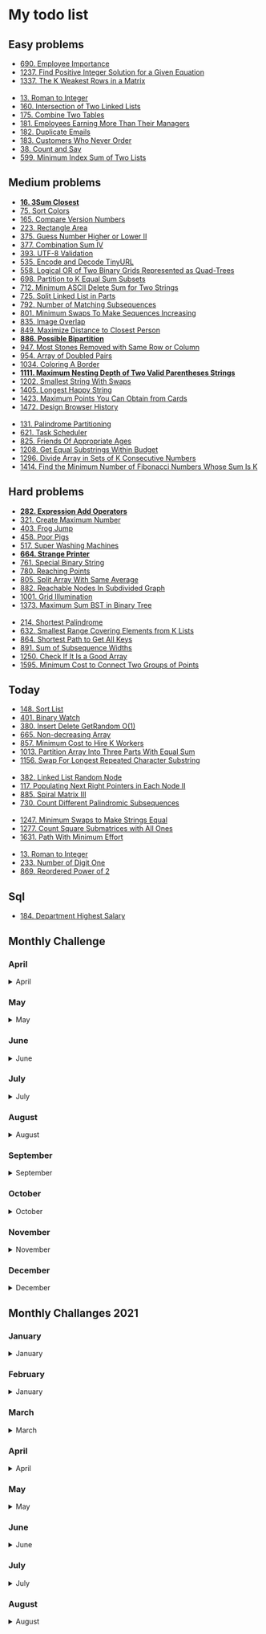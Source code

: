 # My todo list

## Easy problems

* [690. Employee Importance](https://leetcode.com/problems/employee-importance)
* [1237. Find Positive Integer Solution for a Given Equation](https://leetcode.com/problems/find-positive-integer-solution-for-a-given-equation)
* [1337. The K Weakest Rows in a Matrix](https://leetcode.com/problems/the-k-weakest-rows-in-a-matrix)  
&nbsp;    
* [13. Roman to Integer](https://leetcode.com/problems/roman-to-integer)
* [160. Intersection of Two Linked Lists](https://leetcode.com/problems/intersection-of-two-linked-lists)
* [175. Combine Two Tables](https://leetcode.com/problems/combine-two-tables)
* [181. Employees Earning More Than Their Managers](https://leetcode.com/problems/employees-earning-more-than-their-managers)
* [182. Duplicate Emails](https://leetcode.com/problems/duplicate-emails)
* [183. Customers Who Never Order](https://leetcode.com/problems/customers-who-never-order)
* [38. Count and Say](https://leetcode.com/problems/count-and-say)
* [599. Minimum Index Sum of Two Lists](https://leetcode.com/problems/minimum-index-sum-of-two-lists)

## Medium problems

* [**16. 3Sum Closest**](https://leetcode.com/problems/3sum-closest)
* [75. Sort Colors](https://leetcode.com/problems/sort-colors)
* [165. Compare Version Numbers](https://leetcode.com/problems/compare-version-numbers)
* [223. Rectangle Area](https://leetcode.com/problems/rectangle-area)
* [375. Guess Number Higher or Lower II](https://leetcode.com/problems/guess-number-higher-or-lower-ii)
* [377. Combination Sum IV](https://leetcode.com/problems/combination-sum-iv)
* [393. UTF-8 Validation](https://leetcode.com/problems/utf-8-validation)
* [535. Encode and Decode TinyURL](https://leetcode.com/problems/encode-and-decode-tinyurl)
* [558. Logical OR of Two Binary Grids Represented as Quad-Trees](https://leetcode.com/problems/logical-or-of-two-binary-grids-represented-as-quad-trees)
* [698. Partition to K Equal Sum Subsets](https://leetcode.com/problems/partition-to-k-equal-sum-subsets)
* [712. Minimum ASCII Delete Sum for Two Strings](https://leetcode.com/problems/minimum-ascii-delete-sum-for-two-strings)
* [725. Split Linked List in Parts](https://leetcode.com/problems/split-linked-list-in-parts)
* [792. Number of Matching Subsequences](https://leetcode.com/problems/number-of-matching-subsequences)
* [801. Minimum Swaps To Make Sequences Increasing](https://leetcode.com/problems/minimum-swaps-to-make-sequences-increasing)
* [835. Image Overlap](https://leetcode.com/problems/image-overlap)
* [849. Maximize Distance to Closest Person](https://leetcode.com/problems/maximize-distance-to-closest-person)
* [**886. Possible Bipartition**](https://leetcode.com/problems/possible-bipartition)
* [947. Most Stones Removed with Same Row or Column](https://leetcode.com/problems/most-stones-removed-with-same-row-or-column)
* [954. Array of Doubled Pairs](https://leetcode.com/problems/array-of-doubled-pairs)
* [1034. Coloring A Border](https://leetcode.com/problems/coloring-a-border)
* [**1111. Maximum Nesting Depth of Two Valid Parentheses Strings**](https://leetcode.com/problems/maximum-nesting-depth-of-two-valid-parentheses-strings)
* [1202. Smallest String With Swaps](https://leetcode.com/problems/smallest-string-with-swaps)
* [1405. Longest Happy String](https://leetcode.com/problems/longest-happy-string)
* [1423. Maximum Points You Can Obtain from Cards](https://leetcode.com/problems/maximum-points-you-can-obtain-from-cards)
* [1472. Design Browser History](https://leetcode.com/problems/design-browser-history)  
&nbsp;    
* [131. Palindrome Partitioning](https://leetcode.com/problems/palindrome-partitioning)
* [621. Task Scheduler](https://leetcode.com/problems/task-scheduler)
* [825. Friends Of Appropriate Ages](https://leetcode.com/problems/friends-of-appropriate-ages)
* [1208. Get Equal Substrings Within Budget](https://leetcode.com/problems/get-equal-substrings-within-budget)
* [1296. Divide Array in Sets of K Consecutive Numbers](https://leetcode.com/problems/divide-array-in-sets-of-k-consecutive-numbers)
* [1414. Find the Minimum Number of Fibonacci Numbers Whose Sum Is K](https://leetcode.com/problems/find-the-minimum-number-of-fibonacci-numbers-whose-sum-is-k)


## Hard problems

* [**282. Expression Add Operators**](https://leetcode.com/problems/expression-add-operators)
* [321. Create Maximum Number](https://leetcode.com/problems/create-maximum-number)
* [403. Frog Jump](https://leetcode.com/problems/frog-jump)
* [458. Poor Pigs](https://leetcode.com/problems/poor-pigs)
* [517. Super Washing Machines](https://leetcode.com/problems/super-washing-machines)
* [**664. Strange Printer**](https://leetcode.com/problems/strange-printer)
* [761. Special Binary String](https://leetcode.com/problems/special-binary-string)
* [780. Reaching Points](https://leetcode.com/problems/reaching-points)
* [805. Split Array With Same Average](https://leetcode.com/problems/split-array-with-same-average)
* [882. Reachable Nodes In Subdivided Graph](https://leetcode.com/problems/reachable-nodes-in-subdivided-graph)
* [1001. Grid Illumination](https://leetcode.com/problems/grid-illumination)
* [1373. Maximum Sum BST in Binary Tree](https://leetcode.com/problems/maximum-sum-bst-in-binary-tree)  
&nbsp;    
* [214. Shortest Palindrome](https://leetcode.com/problems/shortest-palindrome)
* [632. Smallest Range Covering Elements from K Lists](https://leetcode.com/problems/smallest-range-covering-elements-from-k-lists)
* [864. Shortest Path to Get All Keys](https://leetcode.com/problems/shortest-path-to-get-all-keys)
* [891. Sum of Subsequence Widths](https://leetcode.com/problems/sum-of-subsequence-widths)
* [1250. Check If It Is a Good Array](https://leetcode.com/problems/check-if-it-is-a-good-array)
* [1595. Minimum Cost to Connect Two Groups of Points](https://leetcode.com/problems/minimum-cost-to-connect-two-groups-of-points)



## Today

* [148. Sort List](https://leetcode.com/problems/sort-list)
* [401. Binary Watch](https://leetcode.com/problems/binary-watch)
* [380. Insert Delete GetRandom O(1)](https://leetcode.com/problems/insert-delete-getrandom-o1)
* [665. Non-decreasing Array](https://leetcode.com/problems/non-decreasing-array)
* [857. Minimum Cost to Hire K Workers](https://leetcode.com/problems/minimum-cost-to-hire-k-workers)
* [1013. Partition Array Into Three Parts With Equal Sum](https://leetcode.com/problems/partition-array-into-three-parts-with-equal-sum)
* [1156. Swap For Longest Repeated Character Substring](https://leetcode.com/problems/swap-for-longest-repeated-character-substring)  
&nbsp;    
* [382. Linked List Random Node](https://leetcode.com/problems/linked-list-random-node)
* [117. Populating Next Right Pointers in Each Node II](https://leetcode.com/problems/populating-next-right-pointers-in-each-node-ii)
* [885. Spiral Matrix III](https://leetcode.com/problems/spiral-matrix-iii)
* [730. Count Different Palindromic Subsequences](https://leetcode.com/problems/count-different-palindromic-subsequences)  
&nbsp;    
* [1247. Minimum Swaps to Make Strings Equal](https://leetcode.com/problems/minimum-swaps-to-make-strings-equal)
* [1277. Count Square Submatrices with All Ones](https://leetcode.com/problems/count-square-submatrices-with-all-ones)
* [1631. Path With Minimum Effort](https://leetcode.com/problems/path-with-minimum-effort)  
&nbsp;    
* [13. Roman to Integer](https://leetcode.com/problems/roman-to-integer)
* [233. Number of Digit One](https://leetcode.com/problems/number-of-digit-one)
* [869. Reordered Power of 2](https://leetcode.com/problems/reordered-power-of-2)

## Sql

* [184. Department Highest Salary](https://leetcode.com/problems/department-highest-salary)

## Monthly Challenge

### April

<details close><summary>April</summary>

* [ ] - [Single Number](https://leetcode.com/problems/single-number)
* [ ] - [Happy Number](https://leetcode.com/problems/happy-number)
* [ ] - [Maximum Subarray](https://leetcode.com/problems/maximum-subarray)
* [ ] - [Move Zeroes](https://leetcode.com/problems/move-zeroes)
* [ ] - [Best Time to Buy and Sell Stock II](https://leetcode.com/problems/best-time-to-buy-and-sell-stock-ii)
* [ ] - [Group Anagrams](https://leetcode.com/problems/group-anagrams)  
&nbsp;  
* [ ] - [Middle of the Linked List](https://leetcode.com/problems/middle-of-the-linked-list)
* [ ] - [Backspace String Compare](https://leetcode.com/problems/backspace-string-compare)
* [ ] - [Min Stack](https://leetcode.com/problems/min-stack)
* [ ] - [Diameter of Binary Tree](https://leetcode.com/problems/diameter-of-binary-tree)
* [ ] - [Last Stone Weight](https://leetcode.com/problems/last-stone-weight)
* [ ] - [Contiguous Array](https://leetcode.com/problems/contiguous-array)  
&nbsp;  
* [ ] - [Product of Array Except Self](https://leetcode.com/problems/product-of-array-except-self)
* [ ] - [Valid Parenthesis String](https://leetcode.com/problems/valid-parenthesis-string)
* [ ] - [Number of Islands](https://leetcode.com/problems/number-of-islands)
* [ ] - [Minimum Path Sum](https://leetcode.com/problems/minimum-path-sum)
* [ ] - [Search in Rotated Sorted Array](https://leetcode.com/problems/search-in-rotated-sorted-array)
* [ ] - [Construct Binary Search Tree from Preorder Traversal](https://leetcode.com/problems/construct-binary-search-tree-from-preorder-traversal)  
&nbsp;  
* [ ] - [Subarray Sum Equals K](https://leetcode.com/problems/subarray-sum-equals-k)
* [ ] - [Bitwise AND of Numbers Range](https://leetcode.com/problems/bitwise-and-of-numbers-range)
* [ ] - [LRU Cache](https://leetcode.com/problems/lru-cache)
* [ ] - [Jump Game](https://leetcode.com/problems/jump-game)
* [ ] - [Longest Common Subsequence](https://leetcode.com/problems/longest-common-subsequence)
* [ ] - [Maximal Square](https://leetcode.com/problems/maximal-square)  
&nbsp;  
* [ ] - [Binary Tree Maximum Path Sum](https://leetcode.com/problems/binary-tree-maximum-path-sum)

</details>

### May

<details close><summary>May</summary>

* [ ] - [First Bad Version](https://leetcode.com/problems/first-bad-version)
* [ ] - [Jewels and Stones](https://leetcode.com/problems/jewels-and-stones)
* [ ] - [Ransom Note](https://leetcode.com/problems/ransom-note)
* [ ] - [Number Complement](https://leetcode.com/problems/number-complement)
* [ ] - [First Unique Character in a String](https://leetcode.com/problems/first-unique-character-in-a-string)
* [ ] - [Majority Element](https://leetcode.com/problems/majority-element)
* [ ] - [Cousins in Binary Tree](https://leetcode.com/problems/cousins-in-binary-tree)  
&nbsp;  
* [ ] - [Check If It Is a Straight Line](https://leetcode.com/problems/check-if-it-is-a-straight-line)
* [ ] - [Valid Perfect Square](https://leetcode.com/problems/valid-perfect-square)
* [ ] - [Find the Town Judge](https://leetcode.com/problems/find-the-town-judge)
* [ ] - [Flood Fill](https://leetcode.com/problems/flood-fill)
* [ ] - [Single Element in a Sorted Array](https://leetcode.com/problems/single-element-in-a-sorted-array)
* [ ] - [Remove K Digits](https://leetcode.com/problems/remove-k-digits)
* [ ] - [Implement Trie (Prefix Tree)](https://leetcode.com/problems/implement-trie-prefix-tree)  
&nbsp;  
* [ ] - [Maximum Sum Circular Subarray](https://leetcode.com/problems/maximum-sum-circular-subarray)
* [ ] - [Odd Even Linked List](https://leetcode.com/problems/odd-even-linked-list)
* [ ] - [Find All Anagrams in a String](https://leetcode.com/problems/find-all-anagrams-in-a-string)
* [ ] - [Permutation in String](https://leetcode.com/problems/permutation-in-string)
* [ ] - [Online Stock Span](https://leetcode.com/problems/online-stock-span)
* [ ] - [Kth Smallest Element in a BST](https://leetcode.com/problems/kth-smallest-element-in-a-bst)
* [ ] - [Count Square Submatrices with All Ones](https://leetcode.com/problems/count-square-submatrices-with-all-ones)  
&nbsp;  
* [ ] - [Sort Characters By Frequency](https://leetcode.com/problems/sort-characters-by-frequency)
* [ ] - [Interval List Intersections](https://leetcode.com/problems/interval-list-intersections)
* [ ] - [Construct Binary Search Tree from Preorder Traversal](https://leetcode.com/problems/construct-binary-search-tree-from-preorder-traversal)
* [ ] - [Uncrossed Lines](https://leetcode.com/problems/uncrossed-lines)
* [ ] - [Contiguous Array](https://leetcode.com/problems/contiguous-array)
* [ ] - [Possible Bipartition](https://leetcode.com/problems/possible-bipartition)
* [ ] - [Counting Bits](https://leetcode.com/problems/counting-bits)  
&nbsp;  
* [x] - [Course Schedule](https://leetcode.com/problems/course-schedule)
* [ ] - [K Closest Points to Origin](https://leetcode.com/problems/k-closest-points-to-origin)
* [ ] - [Edit Distance](https://leetcode.com/problems/edit-distance)

</details>

### June

<details close><summary>June</summary>

* [ ] - [Invert Binary Tree](https://leetcode.com/problems/invert-binary-tree)
* [ ] - [Delete Node in a Linked List](https://leetcode.com/problems/delete-node-in-a-linked-list)
* [ ] - [Two City Scheduling](https://leetcode.com/problems/two-city-scheduling)
* [ ] - [Reverse String](https://leetcode.com/problems/reverse-string)
* [ ] - [Random Pick with Weight](https://leetcode.com/problems/random-pick-with-weight)
* [ ] - [Queue Reconstruction by Height](https://leetcode.com/problems/queue-reconstruction-by-height)
* [ ] - [Coin Change 2](https://leetcode.com/problems/coin-change-2)  
&nbsp;  
* [ ] - [Power of Two](https://leetcode.com/problems/power-of-two)
* [ ] - [Is Subsequence](https://leetcode.com/problems/is-subsequence)
* [ ] - [Search Insert Position](https://leetcode.com/problems/search-insert-position)
* [ ] - [Sort Colors](https://leetcode.com/problems/sort-colors)
* [ ] - [Insert Delete GetRandom O(1)](https://leetcode.com/problems/insert-delete-getrandom-o1)
* [ ] - [Largest Divisible Subset](https://leetcode.com/problems/largest-divisible-subset)
* [ ] - [Cheapest Flights Within K Stops](https://leetcode.com/problems/cheapest-flights-within-k-stops)  
&nbsp;  
* [ ] - [Search in a Binary Search Tree](https://leetcode.com/problems/search-in-a-binary-search-tree)
* [ ] - [Validate IP Address](https://leetcode.com/problems/validate-ip-address)
* [ ] - [Surrounded Regions](https://leetcode.com/problems/surrounded-regions)
* [ ] - [H-Index II](https://leetcode.com/problems/h-index-ii)
* [ ] - [Longest Duplicate Substring](https://leetcode.com/problems/longest-duplicate-substring)
* [ ] - [Permutation Sequence](https://leetcode.com/problems/permutation-sequence)
* [ ] - [Dungeon Game](https://leetcode.com/problems/dungeon-game)  
&nbsp;  
* [ ] - [Single Number II](https://leetcode.com/problems/single-number-ii)
* [ ] - [Count Complete Tree Nodes](https://leetcode.com/problems/count-complete-tree-nodes)
* [ ] - [Unique Binary Search Trees](https://leetcode.com/problems/unique-binary-search-trees)
* [ ] - [Find the Duplicate Number](https://leetcode.com/problems/find-the-duplicate-number)
* [ ] - [Sum Root to Leaf Numbers](https://leetcode.com/problems/sum-root-to-leaf-numbers)
* [ ] - [Perfect Squares](https://leetcode.com/problems/perfect-squares)
* [ ] - [Reconstruct Itinerary](https://leetcode.com/problems/reconstruct-itinerary)  
&nbsp;  
* [ ] - [Unique Paths](https://leetcode.com/problems/unique-paths)
* [ ] - [Word Search II](https://leetcode.com/problems/word-search-ii)

</details>

### July

<details close><summary>July</summary>

* [ ] - [Arranging Coins](https://leetcode.com/problems/arranging-coins)
* [ ] - [Binary Tree Level Order Traversal II](https://leetcode.com/problems/binary-tree-level-order-traversal-ii)
* [ ] - [Prison Cells After N Days](https://leetcode.com/problems/prison-cells-after-n-days)
* [ ] - [Ugly Number II](https://leetcode.com/problems/ugly-number-ii)
* [ ] - [Hamming Distance](https://leetcode.com/problems/hamming-distance)
* [ ] - [Plus One](https://leetcode.com/problems/plus-one)
* [ ] - [Island Perimeter](https://leetcode.com/problems/island-perimeter)  
&nbsp;  
* [ ] - [3Sum](https://leetcode.com/problems/3sum)
* [ ] - [Maximum Width of Binary Tree](https://leetcode.com/problems/maximum-width-of-binary-tree)
* [ ] - [Flatten a Multilevel Doubly Linked List](https://leetcode.com/problems/flatten-a-multilevel-doubly-linked-list)
* [ ] - [Subsets](https://leetcode.com/problems/subsets)
* [ ] - [Reverse Bits](https://leetcode.com/problems/reverse-bits)
* [ ] - [Same Tree](https://leetcode.com/problems/same-tree)
* [ ] - [Angle Between Hands of a Clock](https://leetcode.com/problems/angle-between-hands-of-a-clock)  
&nbsp;  
* [ ] - [Reverse Words in a String](https://leetcode.com/problems/reverse-words-in-a-string)
* [ ] - [Pow(x, n)](https://leetcode.com/problems/powx-n)
* [ ] - [Top K Frequent Elements](https://leetcode.com/problems/top-k-frequent-elements)
* [x] - [Course Schedule II](https://leetcode.com/problems/course-schedule-ii)
* [ ] - [Add Binary](https://leetcode.com/problems/add-binary)
* [ ] - [Remove Linked List Elements](https://leetcode.com/problems/remove-linked-list-elements)
* [ ] - [Word Search](https://leetcode.com/problems/word-search)  
&nbsp;  
* [ ] - [Binary Tree Zigzag Level Order Traversal](https://leetcode.com/problems/binary-tree-zigzag-level-order-traversal)
* [ ] - [Single Number III](https://leetcode.com/problems/single-number-iii)
* [ ] - [All Paths From Source to Target](https://leetcode.com/problems/all-paths-from-source-to-target)
* [ ] - [Find Minimum in Rotated Sorted Array II](https://leetcode.com/problems/find-minimum-in-rotated-sorted-array-ii)
* [ ] - [Add Digits](https://leetcode.com/problems/add-digits)
* [ ] - [Construct Binary Tree from Inorder and Postorder Traversal](https://leetcode.com/problems/construct-binary-tree-from-inorder-and-postorder-traversal)
* [ ] - [Task Scheduler](https://leetcode.com/problems/task-scheduler)  
&nbsp;  
* [ ] - [Best Time to Buy and Sell Stock with Cooldown](https://leetcode.com/problems/best-time-to-buy-and-sell-stock-with-cooldown)
* [ ] - [Word Break II](https://leetcode.com/problems/word-break-ii)
* [ ] - [Climbing Stairs](https://leetcode.com/problems/climbing-stairs)  

</details>

### August

<details close><summary>August</summary>

* [ ] - [Detect Capital](https://leetcode.com/problems/detect-capital)
* [ ] - [Design HashSet](https://leetcode.com/problems/design-hashset)
* [ ] - [Valid Palindrome](https://leetcode.com/problems/valid-palindrome)
* [ ] - [Power of Four](https://leetcode.com/problems/power-of-four)
* [ ] - [Design Add and Search Words Data Structure](https://leetcode.com/problems/design-add-and-search-words-data-structure)
* [ ] - [Find All Duplicates in an Array](https://leetcode.com/problems/find-all-duplicates-in-an-array)
* [ ] - [Vertical Order Traversal of a Binary Tree](https://leetcode.com/problems/vertical-order-traversal-of-a-binary-tree)  
&nbsp;  
* [ ] - [Path Sum III](https://leetcode.com/problems/path-sum-iii)
* [ ] - [Rotting Oranges](https://leetcode.com/problems/rotting-oranges)
* [ ] - [Excel Sheet Column Number](https://leetcode.com/problems/excel-sheet-column-number)
* [ ] - [H-Index](https://leetcode.com/problems/h-index)
* [ ] - [Pascal's Triangle II](https://leetcode.com/problems/pascals-triangle-ii)
* [ ] - [Iterator for Combination](https://leetcode.com/problems/iterator-for-combination)
* [ ] - [Longest Palindrome](https://leetcode.com/problems/longest-palindrome)  
&nbsp;  
* [ ] - [Non-overlapping Intervals](https://leetcode.com/problems/non-overlapping-intervals)
* [ ] - [Best Time to Buy and Sell Stock III](https://leetcode.com/problems/best-time-to-buy-and-sell-stock-iii)
* [ ] - [Distribute Candies to People](https://leetcode.com/problems/distribute-candies-to-people)
* [ ] - [Numbers With Same Consecutive Differences](https://leetcode.com/problems/numbers-with-same-consecutive-differences)
* [ ] - [Goat Latin](https://leetcode.com/problems/goat-latin)
* [ ] - [Reorder List](https://leetcode.com/problems/reorder-list)
* [ ] - [Sort Array By Parity](https://leetcode.com/problems/sort-array-by-parity)  
&nbsp;  
* [ ] - [Random Point in Non-overlapping Rectangles](https://leetcode.com/problems/random-point-in-non-overlapping-rectangles)
* [ ] - [Stream of Characters](https://leetcode.com/problems/stream-of-characters)
* [ ] - [Sum of Left Leaves](https://leetcode.com/problems/sum-of-left-leaves)
* [ ] - [Minimum Cost For Tickets](https://leetcode.com/problems/minimum-cost-for-tickets)
* [ ] - [Fizz Buzz](https://leetcode.com/problems/fizz-buzz)
* [ ] - [Find Right Interval](https://leetcode.com/problems/find-right-interval)
* [ ] - [Implement Rand10() Using Rand7()](https://leetcode.com/problems/implement-rand10-using-rand7)  
&nbsp;  
* [ ] - [Pancake Sorting](https://leetcode.com/problems/pancake-sorting)
* [ ] - [Largest Component Size by Common Factor](https://leetcode.com/problems/largest-component-size-by-common-factor)
* [ ] - [Delete Node in a BST](https://leetcode.com/problems/delete-node-in-a-bst)  

</details> 

### September 

<details close><summary>September</summary>

* [ ] - [949. Largest Time for Given Digits](https://leetcode.com/problems/largest-time-for-given-digits)
* [ ] - [220. Contains Duplicate III](https://leetcode.com/problems/contains-duplicate-iii)
* [ ] - [459. Repeated Substring Pattern](https://leetcode.com/problems/repeated-substring-pattern)
* [ ] - [763. Partition Labels](https://leetcode.com/problems/partition-labels)
* [ ] - [1305. All Elements in Two Binary Search Trees](https://leetcode.com/problems/all-elements-in-two-binary-search-trees)
* [ ] - [835. Image Overlap](https://leetcode.com/problems/image-overlap)
* [ ] - [290. Word Pattern](https://leetcode.com/problems/word-pattern)  
&nbsp;  
* [ ] - [1022. Sum of Root To Leaf Binary Numbers](https://leetcode.com/problems/sum-of-root-to-leaf-binary-numbers)
* [ ] - [165. Compare Version Numbers](https://leetcode.com/problems/compare-version-numbers)
* [ ] - [299. Bulls and Cows](https://leetcode.com/problems/bulls-and-cows)
* [ ] - [152. Maximum Product Subarray](https://leetcode.com/problems/maximum-product-subarray)
* [ ] - [216. Combination Sum III](https://leetcode.com/problems/combination-sum-iii)
* [ ] - [57. Insert Interval](https://leetcode.com/problems/insert-interval)
* [ ] - [198. House Robber](https://leetcode.com/problems/house-robber)  
&nbsp;  
* [ ] - [58. Length of Last Word](https://leetcode.com/problems/length-of-last-word)
* [ ] - [421. Maximum XOR of Two Numbers in an Array](https://leetcode.com/problems/maximum-xor-of-two-numbers-in-an-array)
* [ ] - [1041. Robot Bounded In Circle](https://leetcode.com/problems/robot-bounded-in-circle)
* [ ] - [121. Best Time to Buy and Sell Stock](https://leetcode.com/problems/best-time-to-buy-and-sell-stock)
* [ ] - [1291. Sequential Digits](https://leetcode.com/problems/sequential-digits)
* [ ] - [980. Unique Paths III](https://leetcode.com/problems/unique-paths-iii)
* [ ] - [1094. Car Pooling](https://leetcode.com/problems/car-pooling)  
&nbsp;  
* [ ] - [229. Majority Element II](https://leetcode.com/problems/majority-element-ii)
* [ ] - [134. Gas Station](https://leetcode.com/problems/gas-station)
* [ ] - [389. Find the Difference](https://leetcode.com/problems/find-the-difference)
* [ ] - [179. Largest Number](https://leetcode.com/problems/largest-number)
* [ ] - [495. Teemo Attacking](https://leetcode.com/problems/teemo-attacking)
* [ ] - [399. Evaluate Division](https://leetcode.com/problems/evaluate-division)
* [ ] - [713. Subarray Product Less Than K](https://leetcode.com/problems/subarray-product-less-than-k)  
&nbsp;  
* [ ] - [139. Word Break](https://leetcode.com/problems/word-break)
* [ ] - [41. First Missing Positive](https://leetcode.com/problems/first-missing-positive)  

</details>

### October

<details close><summary>October</summary>

* [ ] - [Number of Recent Calls](https://leetcode.com/problems/number-of-recent-calls)
* [ ] - [Combination Sum](https://leetcode.com/problems/combination-sum)
* [ ] - [K-diff Pairs in an Array](https://leetcode.com/problems/k-diff-pairs-in-an-array)
* [ ] - [Remove Covered Intervals](https://leetcode.com/problems/remove-covered-intervals)
* [ ] - [Complement of Base 10 Integer](https://leetcode.com/problems/complement-of-base-10-integer)
* [ ] - [Insert into a Binary Search Tree](https://leetcode.com/problems/insert-into-a-binary-search-tree)
* [ ] - [Rotate List](https://leetcode.com/problems/rotate-list)  
&nbsp;   
* [ ] - [Binary Search](https://leetcode.com/problems/binary-search)
* [ ] - [Serialize and Deserialize Binary Tree](https://leetcode.com/problems/serialize-and-deserialize-binary-tree)
* [ ] - [Minimum Number of Arrows to Burst Balloons](https://leetcode.com/problems/minimum-number-of-arrows-to-burst-balloons)
* [ ] - [Remove Duplicate Letters](https://leetcode.com/problems/remove-duplicate-letters)
* [ ] - [Buddy Strings](https://leetcode.com/problems/buddy-strings)
* [ ] - [Sort List](https://leetcode.com/problems/sort-list)
* [ ] - [House Robber II](https://leetcode.com/problems/house-robber-ii)  
&nbsp;    
* [ ] - [Rotate Array](https://leetcode.com/problems/rotate-array)
* [ ] - [Search a 2D Matrix](https://leetcode.com/problems/search-a-2d-matrix)
* [ ] - [Repeated DNA Sequences](https://leetcode.com/problems/repeated-dna-sequences)
* [ ] - [Best Time to Buy and Sell Stock IV](https://leetcode.com/problems/best-time-to-buy-and-sell-stock-iv)
* [ ] - [Minimum Domino Rotations For Equal Row](https://leetcode.com/problems/minimum-domino-rotations-for-equal-row)
* [ ] - [Clone Graph](https://leetcode.com/problems/clone-graph)
* [ ] - [Asteroid Collision](https://leetcode.com/problems/asteroid-collision)  
&nbsp;    
* [ ] - [Minimum Depth of Binary Tree](https://leetcode.com/problems/minimum-depth-of-binary-tree)
* [ ] - [Pattern](https://leetcode.com/problems/132-pattern)
* [ ] - [Bag of Tokens](https://leetcode.com/problems/bag-of-tokens)
* [ ] - [Stone Game IV](https://leetcode.com/problems/stone-game-iv)
* [ ] - [Champagne Tower](https://leetcode.com/problems/champagne-tower)
* [ ] - [Linked List Cycle II](https://leetcode.com/problems/linked-list-cycle-ii)
* [ ] - [Summary Ranges](https://leetcode.com/problems/summary-ranges)  
&nbsp;    
* [ ] - [Maximize Distance to Closest Person](https://leetcode.com/problems/maximize-distance-to-closest-person)
* [ ] - [Number of Longest Increasing Subsequence](https://leetcode.com/problems/number-of-longest-increasing-subsequence)
* [ ] - [Recover Binary Search Tree](https://leetcode.com/problems/recover-binary-search-tree)  

</details>

### November

<details close><summary>November</summary>

* [ ] - [Convert Binary Number in a Linked List to Integer](https://leetcode.com/problems/convert-binary-number-in-a-linked-list-to-integer)
* [ ] - [Insertion Sort List](https://leetcode.com/problems/insertion-sort-list)
* [ ] - [Consecutive Characters](https://leetcode.com/problems/consecutive-characters)
* [ ] - [Minimum Height Trees](https://leetcode.com/problems/minimum-height-trees)
* [ ] - [Minimum Cost to Move Chips to The Same Position](https://leetcode.com/problems/minimum-cost-to-move-chips-to-the-same-position)
* [ ] - [Find the Smallest Divisor Given a Threshold](https://leetcode.com/problems/find-the-smallest-divisor-given-a-threshold)
* [ ] - [Add Two Numbers II](https://leetcode.com/problems/add-two-numbers-ii)  
&nbsp;    
* [ ] - [Binary Tree Tilt](https://leetcode.com/problems/binary-tree-tilt)
* [ ] - [Maximum Difference Between Node and Ancestor](https://leetcode.com/problems/maximum-difference-between-node-and-ancestor)
* [ ] - [Flipping an Image](https://leetcode.com/problems/flipping-an-image)
* [ ] - [Valid Square](https://leetcode.com/problems/valid-square)
* [ ] - [Permutations II](https://leetcode.com/problems/permutations-ii)
* [ ] - [Populating Next Right Pointers in Each Node](https://leetcode.com/problems/populating-next-right-pointers-in-each-node)
* [ ] - [Poor Pigs](https://leetcode.com/problems/poor-pigs)  
&nbsp;    
* [ ] - [Range Sum of BST](https://leetcode.com/problems/range-sum-of-bst)
* [ ] - [Longest Mountain in Array](https://leetcode.com/problems/longest-mountain-in-array)
* [ ] - [Mirror Reflection](https://leetcode.com/problems/mirror-reflection)
* [ ] - [Merge Intervals](https://leetcode.com/problems/merge-intervals)
* [ ] - [Decode String](https://leetcode.com/problems/decode-string)
* [ ] - [Search in Rotated Sorted Array II](https://leetcode.com/problems/search-in-rotated-sorted-array-ii)
* [ ] - [Numbers At Most N Given Digit Set](https://leetcode.com/problems/numbers-at-most-n-given-digit-set)  
&nbsp;    
* [ ] - [Unique Morse Code Words](https://leetcode.com/problems/unique-morse-code-words)
* [ ] - [House Robber III](https://leetcode.com/problems/house-robber-iii)
* [ ] - [Basic Calculator II](https://leetcode.com/problems/basic-calculator-ii)
* [ ] - [Smallest Integer Divisible by K](https://leetcode.com/problems/smallest-integer-divisible-by-k)
* [ ] - [Longest Substring with At Least K Repeating Characters](https://leetcode.com/problems/longest-substring-with-at-least-k-repeating-characters)
* [ ] - [Partition Equal Subset Sum](https://leetcode.com/problems/partition-equal-subset-sum)
* [ ] - [Sliding Window Maximum](https://leetcode.com/problems/sliding-window-maximum)  
&nbsp;    
* [ ] - [Jump Game III](https://leetcode.com/problems/jump-game-iii)
* [ ] - [The Skyline Problem](https://leetcode.com/problems/the-skyline-problem)  

</details>


### December

<details close><summary>December</summary>

* [x] - [Maximum Depth of Binary Tree](https://leetcode.com/problems/maximum-depth-of-binary-tree)
* [x] - [Linked List Random Node](https://leetcode.com/problems/linked-list-random-node)
* [x] - [Increasing Order Search Tree](https://leetcode.com/problems/increasing-order-search-tree)
* [x] - [The kth Factor of n](https://leetcode.com/problems/the-kth-factor-of-n)
* [x] - [Can Place Flowers](https://leetcode.com/problems/can-place-flowers)
* [ ] - [Populating Next Right Pointers in Each Node II](https://leetcode.com/problems/populating-next-right-pointers-in-each-node-ii)
* [x] - [Spiral Matrix II](https://leetcode.com/problems/spiral-matrix-ii)  
&nbsp;  
* [ ] - [Pairs of Songs With Total Durations Divisible by 60](https://leetcode.com/problems/pairs-of-songs-with-total-durations-divisible-by-60)
* [ ] - [Binary Search Tree Iterator](https://leetcode.com/problems/binary-search-tree-iterator)
* [ ] - [Valid Mountain Array](https://leetcode.com/problems/valid-mountain-array)
* [ ] - [Remove Duplicates from Sorted Array II](https://leetcode.com/problems/remove-duplicates-from-sorted-array-ii)
* [ ] - [Smallest Subtree with all the Deepest Nodes](https://leetcode.com/problems/smallest-subtree-with-all-the-deepest-nodes)
* [ ] - [Burst Balloons](https://leetcode.com/problems/burst-balloons)
* [ ] - [Palindrome Partitioning](https://leetcode.com/problems/palindrome-partitioning)  
&nbsp;  
* [ ] - [Squares of a Sorted Array](https://leetcode.com/problems/squares-of-a-sorted-array)
* [ ] - [Validate Binary Search Tree](https://leetcode.com/problems/validate-binary-search-tree)
* [ ] - [4Sum II](https://leetcode.com/problems/4sum-ii)
* [ ] - [Increasing Triplet Subsequence](https://leetcode.com/problems/increasing-triplet-subsequence)
* [ ] - [Cherry Pickup II](https://leetcode.com/problems/cherry-pickup-ii)
* [ ] - [Decoded String at Index](https://leetcode.com/problems/decoded-string-at-index)
* [ ] - [Smallest Range II](https://leetcode.com/problems/smallest-range-ii)  
&nbsp;    
* [x] - [Balanced Binary Tree](https://leetcode.com/problems/balanced-binary-tree)
* [ ] - [Next Greater Element III](https://leetcode.com/problems/next-greater-element-iii)
* [ ] - [Swap Nodes in Pairs](https://leetcode.com/problems/swap-nodes-in-pairs)
* [ ] - [Diagonal Traverse](https://leetcode.com/problems/diagonal-traverse)
* [ ] - [Decode Ways](https://leetcode.com/problems/decode-ways)
* [ ] - [Jump Game IV](https://leetcode.com/problems/jump-game-iv)
* [ ] - [Reach a Number](https://leetcode.com/problems/reach-a-number)  
&nbsp;  
* [ ] - [Pseudo-Palindromic Paths in a Binary Tree](https://leetcode.com/problems/pseudo-palindromic-paths-in-a-binary-tree)
* [ ] - [Game of Life](https://leetcode.com/problems/game-of-life)
* [x] - [Largest Rectangle in Histogram](https://leetcode.com/problems/largest-rectangle-in-histogram)  

</details>

## Monthly Challanges 2021

### January

<details close><summary>January</summary>

* [x] - [Check Array Formation Through Concatenation](https://leetcode.com/problems/check-array-formation-through-concatenation)
* [x] - [Find a Corresponding Node of a Binary Tree in a Clone of That Tree](https://leetcode.com/problems/find-a-corresponding-node-of-a-binary-tree-in-a-clone-of-that-tree)
* [x] - [Beautiful Arrangement](https://leetcode.com/problems/beautiful-arrangement)
* [x] - [Merge Two Sorted Lists](https://leetcode.com/problems/merge-two-sorted-lists)
* [x] - [Remove Duplicates from Sorted List II](https://leetcode.com/problems/remove-duplicates-from-sorted-list-ii)
* [x] - [Kth Missing Positive Number](https://leetcode.com/problems/kth-missing-positive-number)
* [x] - [Longest Substring Without Repeating Characters](https://leetcode.com/problems/longest-substring-without-repeating-characters)  
&nbsp;    
* [x] - [Check If Two String Arrays are Equivalent](https://leetcode.com/problems/check-if-two-string-arrays-are-equivalent)
* [x] - [Word Ladder](https://leetcode.com/problems/word-ladder)
* [x] - [Create Sorted Array through Instructions](https://leetcode.com/problems/create-sorted-array-through-instructions)
* [x] - [Merge Sorted Array](https://leetcode.com/problems/merge-sorted-array)
* [x] - [Add Two Numbers](https://leetcode.com/problems/add-two-numbers)
* [x] - [Boats to Save People](https://leetcode.com/problems/boats-to-save-people)
* [x] - [Minimum Operations to Reduce X to Zero](https://leetcode.com/problems/minimum-operations-to-reduce-x-to-zero)  
&nbsp;    
* [x] - [Get Maximum in Generated Array](https://leetcode.com/problems/get-maximum-in-generated-array)
* [x] - [Kth Largest Element in an Array](https://leetcode.com/problems/kth-largest-element-in-an-array)
* [x] - [Count Sorted Vowel Strings](https://leetcode.com/problems/count-sorted-vowel-strings)
* [x] - [Max Number of K-Sum Pairs](https://leetcode.com/problems/max-number-of-k-sum-pairs)
* [x] - [Longest Palindromic Substring](https://leetcode.com/problems/longest-palindromic-substring)
* [x] - [Valid Parentheses](https://leetcode.com/problems/valid-parentheses)
* [x] - [Find the Most Competitive Subsequence](https://leetcode.com/problems/find-the-most-competitive-subsequence)  
&nbsp;    
* [x] - [Determine if Two Strings Are Close](https://leetcode.com/problems/determine-if-two-strings-are-close)
* [x] - [Sort the Matrix Diagonally](https://leetcode.com/problems/sort-the-matrix-diagonally)  
* [x] - [Merge k Sorted Lists](https://leetcode.com/problems/merge-k-sorted-lists)
* [x] - [Check If All 1's Are at Least Length K Places Away](https://leetcode.com/problems/check-if-all-1s-are-at-least-length-k-places-away)
* [x] - [Path With Minimum Effort](https://leetcode.com/problems/path-with-minimum-effort)
* [x] - [Concatenation of Consecutive Binary Numbers](https://leetcode.com/problems/concatenation-of-consecutive-binary-numbers)
* [x] - [Smallest String With A Given Numeric Value](https://leetcode.com/problems/smallest-string-with-a-given-numeric-value)  
&nbsp;    
* [x] - [Vertical Order Traversal of a Binary Tree](https://leetcode.com/problems/vertical-order-traversal-of-a-binary-tree)
* [x] - [Minimize Deviation in Array](https://leetcode.com/problems/minimize-deviation-in-array)
* [x] - [Next Permutation](https://leetcode.com/problems/next-permutation)

</details>

### February

<details close><summary>January</summary>

* [x] - [Number of 1 Bits](https://leetcode.com/problems/number-of-1-bits)
* [x] - [Trim a Binary Search Tree](https://leetcode.com/problems/trim-a-binary-search-tree)
* [x] - [Linked List Cycle](https://leetcode.com/problems/linked-list-cycle)
* [x] - [Longest Harmonious Subsequence](https://leetcode.com/problems/longest-harmonious-subsequence)
* [x] - [Simplify Path](https://leetcode.com/problems/simplify-path)
* [x] - [Binary Tree Right Side View](https://leetcode.com/problems/binary-tree-right-side-view)
* [x] - [Shortest Distance to a Character](https://leetcode.com/problems/shortest-distance-to-a-character)  
&nbsp;    
* [x] - [Peeking Iterator](https://leetcode.com/problems/peeking-iterator)
* [x] - [Convert BST to Greater Tree](https://leetcode.com/problems/convert-bst-to-greater-tree)
* [x] - [Copy List with Random Pointer](https://leetcode.com/problems/copy-list-with-random-pointer)
* [x] - [Valid Anagram](https://leetcode.com/problems/valid-anagram)
* [x] - [Number of Steps to Reduce a Number to Zero](https://leetcode.com/problems/number-of-steps-to-reduce-a-number-to-zero)
* [x] - [Shortest Path in Binary Matrix](https://leetcode.com/problems/shortest-path-in-binary-matrix)
* [x] - [Is Graph Bipartite?](https://leetcode.com/problems/is-graph-bipartite)  
&nbsp;    
* [x] - [The K Weakest Rows in a Matrix](https://leetcode.com/problems/the-k-weakest-rows-in-a-matrix)
* [ ] - [Letter Case Permutation](https://leetcode.com/problems/letter-case-permutation)
* [ ] - [Container With Most Water](https://leetcode.com/problems/container-with-most-water)
* [x] - [Arithmetic Slices](https://leetcode.com/problems/arithmetic-slices)
* [x] - [Minimum Remove to Make Valid Parentheses](https://leetcode.com/problems/minimum-remove-to-make-valid-parentheses)
* [x] - [Roman to Integer](https://leetcode.com/problems/roman-to-integer)
* [x] - [Broken Calculator](https://leetcode.com/problems/broken-calculator)  
&nbsp;    
* [x] - [Longest Word in Dictionary through Deleting](https://leetcode.com/problems/longest-word-in-dictionary-through-deleting)
* [ ] - [Search a 2D Matrix II](https://leetcode.com/problems/search-a-2d-matrix-ii)
* [ ] - [Score of Parentheses](https://leetcode.com/problems/score-of-parenthesesF)
* [ ] - [Shortest Unsorted Continuous Subarray](https://leetcode.com/problems/shortest-unsorted-continuous-subarray)
* [x] - [Validate Stack Sequences](https://leetcode.com/problems/validate-stack-sequences)
* [ ] - [Divide Two Integers](https://leetcode.com/problems/divide-two-integers)
* [ ] - [Maximum Frequency Stack](https://leetcode.com/problems/maximum-frequency-stack)

</details>

### March

<details close><summary>March</summary>

* [x] - [Distribute Candies](https://leetcode.com/problems/distribute-candies)
* [x] - [Set Mismatch](https://leetcode.com/problems/set-mismatch)
* [x] - [Missing Number](https://leetcode.com/problems/missing-number)
* [x] - [Intersection of Two Linked Lists](https://leetcode.com/problems/intersection-of-two-linked-lists)
* [ ] - [Average of Levels in Binary Tree](https://leetcode.com/problems/average-of-levels-in-binary-tree)
* [ ] - [Short Encoding of Words](https://leetcode.com/problems/short-encoding-of-words)
* [ ] - [Design HashMap](https://leetcode.com/problems/design-hashmap)  
&nbsp;    
* [ ] - [Remove Palindromic Subsequences](https://leetcode.com/problems/remove-palindromic-subsequences)
* [ ] - [Add One Row to Tree](https://leetcode.com/problems/add-one-row-to-tree)
* [ ] - [Integer to Roman](https://leetcode.com/problems/integer-to-roman)
* [ ] - [Coin Change](https://leetcode.com/problems/coin-change)
* [ ] - [Check If a String Contains All Binary Codes of Size K](https://leetcode.com/problems/check-if-a-string-contains-all-binary-codes-of-size-k)
* [ ] - [Binary Trees With Factors](https://leetcode.com/problems/binary-trees-with-factors)
* [ ] - [Swapping Nodes in a Linked List](https://leetcode.com/problems/swapping-nodes-in-a-linked-list)  
&nbsp;    
* [ ] - [Encode and Decode TinyURL](https://leetcode.com/problems/encode-and-decode-tinyurl)  
* [ ] - [Best Time to Buy and Sell Stock with Transaction Fee](https://leetcode.com/problems/best-time-to-buy-and-sell-stock-with-transaction-fee)
* [ ] - [Generate Random Point in a Circle](https://leetcode.com/problems/generate-random-point-in-a-circle)
* [ ] - [Wiggle Subsequence](https://leetcode.com/problems/wiggle-subsequence)
* [ ] - [Keys and Rooms](https://leetcode.com/problems/keys-and-rooms)
* [ ] - [Design Underground System](https://leetcode.com/problems/design-underground-system)
* [ ] - [Reordered Power of 2](https://leetcode.com/problems/reordered-power-of-20)  
&nbsp;    
* [ ] - [Vowel Spellchecker](https://leetcode.com/problems/vowel-spellchecker)  
* [ ] - [3Sum With Multiplicity](https://leetcode.com/problems/3sum-with-multiplicity)  
* [ ] - [Advantage Shuffle](https://leetcode.com/problems/advantage-shuffle)  
* [ ] - [Pacific Atlantic Water Flow](https://leetcode.com/problems/pacific-atlantic-water-flow)  
* [ ] - [Word Subsets](https://leetcode.com/problems/word-subsets)  
* [ ] - [Palindromic Substrings](https://leetcode.com/problems/palindromic-substrings)  
* [ ] - [Reconstruct Original Digits from English](https://leetcode.com/problems/reconstruct-original-digits-from-english)  
&nbsp;    
* [ ] - [Flip Binary Tree To Match Preorder Traversal](https://leetcode.com/problems/flip-binary-tjree-to-match-preorder-traversal)
* [ ] - [Russian Doll Envelopes](https://leetcode.com/problems/russian-doll-envelopes)
* [ ] - [Russian Doll Envelopes](https://leetcode.com/problems/russian-doll-envelopes)


</details>

### April

<details close><summary>April</summary>

* [x] - [Palindrome Linked List](https://leetcode.com/problems/palindrome-linked-list)
* [ ] - [Ones and Zeroes](https://leetcode.com/problems/ones-and-zeroes)
* [ ] - [Longest Valid Parentheses](https://leetcode.com/problems/longest-valid-parentheses)
* [ ] - [Design Circular Queue](https://leetcode.com/problems/design-circular-queue)
* [ ] - [Global and Local Inversions](https://leetcode.com/problems/global-and-local-inversions)
* [ ] - [Minimum Operations to Make Array Equal](https://leetcode.com/problems/minimum-operations-to-make-array-equal)
* [ ] - [Determine if String Halves Are Alike](https://leetcode.com/problems/determine-if-string-halves-are-alike)  
&nbsp;    
* [ ] - [Letter Combinations of a Phone Number](https://leetcode.com/problems/letter-combinations-of-a-phone-number)
* [ ] - [Verifying an Alien Dictionary](https://leetcode.com/problems/verifying-an-alien-dictionary)
* [ ] - [Longest Increasing Path in a Matrix](https://leetcode.com/problems/longest-increasing-path-in-a-matrix)
* [ ] - [Deepest Leaves Sum](https://leetcode.com/problems/deepest-leaves-sum)
* [ ] - [Beautiful Arrangement II](https://leetcode.com/problems/beautiful-arrangement-ii)
* [ ] - [Flatten Nested List Iterator](https://leetcode.com/problems/flatten-nested-list-iterator)
* [ ] - [Partition List](https://leetcode.com/problems/partition-list)  
&nbsp;    
* [ ] - [Fibonacci Number](https://leetcode.com/problems/fibonacci-number)
* [ ] - [Remove All Adjacent Duplicates in String II](https://leetcode.com/problems/remove-all-adjacent-duplicates-in-string-ii)
* [ ] - [Number of Submatrices That Sum to Target](https://leetcode.com/problems/number-of-submatrices-that-sum-to-target)
* [ ] - [Remove Nth Node From End of List](https://leetcode.com/problems/remove-nth-node-from-end-of-list)
* [ ] - [Combination Sum IV](https://leetcode.com/problems/combination-sum-iv)
* [ ] - [N-ary Tree Preorder Traversal](https://leetcode.com/problems/n-ary-tree-preorder-traversal)
* [ ] - [Triangle](https://leetcode.com/problems/triangle)  
&nbsp;    
* [ ] - [Brick Wall](https://leetcode.com/problems/brick-wall)
* [ ] - [Count Binary Substrings](https://leetcode.com/problems/count-binary-substrings)
* [ ] - [Critical Connections in a Network](https://leetcode.com/problems/critical-connections-in-a-network)
* [ ] - [Rotate Image](https://leetcode.com/problems/rotate-image)
* [ ] - [Furthest Building You Can Reach](https://leetcode.com/problems/furthest-building-you-can-reach)
* [ ] - [Power of Three](https://leetcode.com/problems/power-of-three)  
* [ ] - [Unique Paths II](https://leetcode.com/problems/unique-paths-ii)  
&nbsp;    
* [ ] - [Find First and Last Position of Element in Sorted Array](https://leetcode.com/problems/find-first-and-last-position-of-element-in-sorted-array)
* [ ] - [Powerful Integers](https://leetcode.com/problems/powerful-integers)  

</details>

### May

<details close><summary>May</summary>

* [ ] - [Prefix and Suffix Search](https://leetcode.com/problems/prefix-and-suffix-search)
* [ ] - [Course Schedule III](https://leetcode.com/problems/course-schedule-iii)
* [x] - [Running Sum of 1d Array](https://leetcode.com/problems/running-sum-of-1d-array)
* [ ] - [Non-decreasing Array](https://leetcode.com/problems/non-decreasing-array)
* [ ] - [Jump Game II](https://leetcode.com/problems/jump-game-ii)
* [ ] - [Convert Sorted List to Binary Search Tree](https://leetcode.com/problems/convert-sorted-list-to-binary-search-tree)
* [ ] - [Delete Operation for Two Strings](https://leetcode.com/problems/delete-operation-for-two-strings)  
&nbsp;    
* [ ] - [Super Palindromes](https://leetcode.com/problems/super-palindromes)
* [ ] - [Construct Target Array With Multiple Sums](https://leetcode.com/problems/construct-target-array-with-multiple-sums)  
* [ ] - [Count Primes](https://leetcode.com/problems/count-primes)  
* [ ] - [Maximum Points You Can Obtain from Cards](https://leetcode.com/problems/maximum-points-you-can-obtain-from-cards)  
* [ ] - [Range Sum Query 2D - Immutable](https://leetcode.com/problems/range-sum-query-2d-immutable)  
* [ ] - [Ambiguous Coordinates](https://leetcode.com/problems/ambiguous-coordinates)  
* [ ] - [Flatten Binary Tree to Linked List](https://leetcode.com/problems/flatten-binary-tree-to-linked-list)  
&nbsp;    
* [ ] - [Valid Number](https://leetcode.com/problems/valid-number)  
* [ ] - [Binary Tree Cameras](https://leetcode.com/problems/binary-tree-cameras)  
* [ ] - [Longest String Chain](https://leetcode.com/problems/longest-string-chain)  
* [ ] - [Find Duplicate File in System](https://leetcode.com/problems/find-duplicate-file-in-system)  
* [ ] - [Minimum Moves to Equal Array Elements II](https://leetcode.com/problems/minimum-moves-to-equal-array-elements-ii)  
* [ ] - [Binary Tree Level Order Traversal](https://leetcode.com/problems/binary-tree-level-order-traversal)  
* [ ] - [Find and Replace Pattern](https://leetcode.com/problems/find-and-replace-pattern)  
&nbsp;    
* [ ] - [N-Queens](Maximum Erasure Value)  
* [ ] - [Find the Shortest Superstring](https://leetcode.com/problems/find-the-shortest-superstring)  
* [ ] - [To Lower Case](https://leetcode.com/problems/to-lower-case)  
* [ ] - [Evaluate Reverse Polish Notation](https://leetcode.com/problems/evaluate-reverse-polish-notation)  
* [ ] - [Partitioning Into Minimum Number Of Deci-Binary Numbers](https://leetcode.com/problems/partitioning-into-minimum-number-of-deci-binary-numbers)  
* [ ] - [Maximum Product of Word Lengths](https://leetcode.com/problems/maximum-product-of-word-lengths)  
* [ ] - [Maximum Erasure Value](https://leetcode.com/problems/maximum-erasure-value)  
&nbsp;    
* [x] - [N-Queens II](https://leetcode.com/problems/n-queens-ii)  
* [ ] - [Maximum Gap](https://leetcode.com/problems/maximum-gap)  
* [ ] - [Search Suggestions System](https://leetcode.com/problems/search-suggestions-system)  

</details>

### June

<details close><summary>June</summary>

* [ ] - [Max Area of Island](https://leetcode.com/problems/max-area-of-island)
* [ ] - [Interleaving String](https://leetcode.com/problems/interleaving-string)
* [ ] - [Maximum Area of a Piece of Cake After Horizontal and Vertical Cuts](https://leetcode.com/problems/maximum-area-of-a-piece-of-cake-after-horizontal-and-vertical-cuts)
* [ ] - [Open the Lock](https://leetcode.com/problems/open-the-lock)
* [ ] - [Maximum Performance of a Team](https://leetcode.com/problems/maximum-performance-of-a-team)
* [ ] - [Longest Consecutive Sequence](https://leetcode.com/problems/longest-consecutive-sequence)
* [ ] - [Min Cost Climbing Stairs](https://leetcode.com/problems/min-cost-climbing-stairs)
&nbsp;    
* [ ] - [Construct Binary Tree from Preorder and Inorder Traversal](https://leetcode.com/problems/construct-binary-tree-from-preorder-and-inorder-traversal)  
* [ ] - [Jump Game VI](https://leetcode.com/problems/jump-game-vi)  
* [ ] - [My Calendar I](https://leetcode.com/problems/my-calendar-i)  
* [ ] - [Stone Game VII](https://leetcode.com/problems/stone-game-vii)  
* [ ] - [Minimum Number of Refueling Stops](https://leetcode.com/problems/minimum-number-of-refueling-stops)  
* [ ] - [Palindrome Pairs](https://leetcode.com/problems/palindrome-pairs)  
* [ ] - [Maximum Units on a Truck](https://leetcode.com/problems/maximum-units-on-a-truck)  
&nbsp;    
* [ ] - [Matchsticks to Square](https://leetcode.com/problems/matchsticks-to-square)  
* [ ] - [Generate Parentheses](https://leetcode.com/problems/generate-parentheses)  
* [ ] - [Number of Subarrays with Bounded Maximum](https://leetcode.com/problems/number-of-subarrays-with-bounded-maximum)  
* [ ] - [Range Sum Query - Mutable](https://leetcode.com/problems/range-sum-query-mutable)  
* [ ] - [K Inverse Pairs Array](https://leetcode.com/problems/k-inverse-pairs-array)  
* [ ] - [Swim in Rising Water](https://leetcode.com/problems/swim-in-rising-water)  
* [ ] - [Pascal's Triangle](https://leetcode.com/problems/pascals-triangle)  
&nbsp;    
* [ ] - [Number of Matching Subsequences](https://leetcode.com/problems/number-of-matching-subsequences)  
* [ ] - [Reverse Linked List II](https://leetcode.com/problems/reverse-linked-list-ii)  
* [ ] - [Out of Boundary Paths](https://leetcode.com/problems/out-of-boundary-paths)  
* [ ] - [Redundant Connection](https://leetcode.com/problems/redundant-connection)  
* [ ] - [Count of Smaller Numbers After Self](https://leetcode.com/problems/count-of-smaller-numbers-after-self)  
* [ ] - [Candy](https://leetcode.com/problems/candy)  
* [ ] - [Remove All Adjacent Duplicates In String](https://leetcode.com/problems/remove-all-adjacent-duplicates-in-string)  
&nbsp;    
* [ ] - [Max Consecutive Ones III](https://leetcode.com/problems/max-consecutive-ones-iii)  
* [ ] - [Lowest Common Ancestor of a Binary Tree](https://leetcode.com/problems/lowest-common-ancestor-of-a-binary-tree)  

</details>

### July

<details close><summary>July</summary>

* [ ] - [Gray Code](https://leetcode.com/problems/gray-code)  
* [ ] - [Find K Closest Elements](https://leetcode.com/problems/find-k-closest-elements)  
* [ ] - [Max Sum of Rectangle No Larger Than K](https://leetcode.com/problems/max-sum-of-rectangle-no-larger-than-k)  
* [ ] - [Count Vowels Permutation](https://leetcode.com/problems/count-vowels-permutation)  
* [ ] - [Reshape the Matrix](https://leetcode.com/problems/reshape-the-matrix)  
* [ ] - [Reduce Array Size to The Half](https://leetcode.com/problems/reduce-array-size-to-the-half)  
* [ ] - [Kth Smallest Element in a Sorted Matrix](https://leetcode.com/problems/kth-smallest-element-in-a-sorted-matrix)  
&nbsp;    
* [ ] - [Maximum Length of Repeated Subarray](https://leetcode.com/problems/maximum-length-of-repeated-subarray)  
* [ ] - [Longest Increasing Subsequence](https://leetcode.com/problems/longest-increasing-subsequence)  
* [ ] - [Decode Ways II](https://leetcode.com/problems/decode-ways-ii)  
* [ ] - [Find Median from Data Stream](https://leetcode.com/problems/find-median-from-data-stream)  
* [ ] - [Isomorphic Strings](https://leetcode.com/problems/isomorphic-strings)  
* [ ] - [Find Peak Element](https://leetcode.com/problems/find-peak-element)  
* [ ] - [Custom Sort String](https://leetcode.com/problems/custom-sort-string)  
&nbsp;    
* [ ] - [Valid Triangle Number](https://leetcode.com/problems/valid-triangle-number)  
* [ ] - [4Sum](https://leetcode.com/problems/4sum)  
* [ ] - [Three Equal Parts](https://leetcode.com/problems/three-equal-parts)  
* [ ] - [Reverse Nodes in k-Group](https://leetcode.com/problems/reverse-nodes-in-k-group)  
* [ ] - [Lowest Common Ancestor of a Binary Search Tree](https://leetcode.com/problems/lowest-common-ancestor-of-a-binary-search-tree)  
* [ ] - [Shuffle an Array](https://leetcode.com/problems/shuffle-an-array)  
* [ ] - [Push Dominoes](https://leetcode.com/problems/push-dominoes)  
&nbsp;    
* [ ] - [Partition Array into Disjoint Intervals](https://leetcode.com/problems/partition-array-into-disjoint-intervals)  
* [ ] - [Binary Tree Pruning](https://leetcode.com/problems/binary-tree-pruning)  
* [ ] - [Word Ladder II](https://leetcode.com/problems/word-ladder-ii)  
* [ ] - [Non-negative Integers without Consecutive Ones](https://leetcode.com/problems/non-negative-integers-without-consecutive-ones)  
* [ ] - [Convert Sorted Array to Binary Search Tree](https://leetcode.com/problems/convert-sorted-array-to-binary-search-tree)  
* [ ] - [3Sum Closest](https://leetcode.com/problems/3sum-closest)  
* [ ] - [Beautiful Array](https://leetcode.com/problems/beautiful-array)  
&nbsp;  
* [ ] - [01 Matrix](https://leetcode.com/problems/01-matrix)  
* [ ] - [Map Sum Pairs](https://leetcode.com/problems/map-sum-pairs)  
* [ ] - [Trapping Rain Water](https://leetcode.com/problems/trapping-rain-water)  

</details>

### August

<details close><summary>August</summary>

* [x] - [Making A Large Island](https://leetcode.com/problems/making-a-large-island)   
* [x] - [Two Sum](https://leetcode.com/problems/two-sum)  
* [x] - [Subsets II](https://leetcode.com/problems/subsets-ii)  
* [x] - [Path Sum II](https://leetcode.com/problems/path-sum-ii)  
* [x] - [Stone Game](https://leetcode.com/problems/stone-game)  
* [x] - [N-ary Tree Level Order Traversal](https://leetcode.com/problems/n-ary-tree-level-order-traversal)  
* [ ] - [Palindrome Partitioning II](https://leetcode.com/problems/palindrome-partitioning-ii)  
&nbsp;  
* [ ] - [Rank Transform of a Matrix](https://leetcode.com/problems/rank-transform-of-a-matrix)  
* [ ] - [Add Strings](https://leetcode.com/problems/add-strings)  
* [ ] - [Flip String to Monotone Increasing](https://leetcode.com/problems/flip-string-to-monotone-increasing)  
* [ ] - [Array of Doubled Pairs](https://leetcode.com/problems/array-of-doubled-pairs)  
* [ ] - [Group Anagrams](https://leetcode.com/problems/group-anagrams)  
* [ ] - [Set Matrix Zeroes](https://leetcode.com/problems/set-matrix-zeroes)  

</details>
